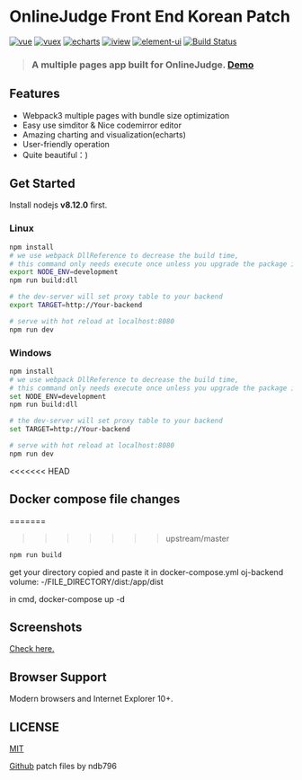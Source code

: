 # OnlineJudge Front End Korean Patch
[![vue](https://img.shields.io/badge/vue-2.5.13-blue.svg?style=flat-square)](https://github.com/vuejs/vue)
[![vuex](https://img.shields.io/badge/vuex-3.0.1-blue.svg?style=flat-square)](https://vuex.vuejs.org/)
[![echarts](https://img.shields.io/badge/echarts-3.8.3-blue.svg?style=flat-square)](https://github.com/ecomfe/echarts)
[![iview](https://img.shields.io/badge/iview-2.8.0-blue.svg?style=flat-square)](https://github.com/iview/iview)
[![element-ui](https://img.shields.io/badge/element-2.0.9-blue.svg?style=flat-square)](https://github.com/ElemeFE/element)
[![Build Status](https://travis-ci.org/QingdaoU/OnlineJudgeFE.svg?branch=master)](https://travis-ci.org/QingdaoU/OnlineJudgeFE)

>### A multiple pages app built for OnlineJudge. [Demo](https://qduoj.com)

## Features

+ Webpack3 multiple pages with bundle size optimization
+ Easy use simditor & Nice codemirror editor
+ Amazing charting and visualization(echarts)
+ User-friendly operation
+ Quite beautiful：)

## Get Started

Install nodejs **v8.12.0** first.

### Linux

```bash
npm install
# we use webpack DllReference to decrease the build time,
# this command only needs execute once unless you upgrade the package in build/webpack.dll.conf.js
export NODE_ENV=development 
npm run build:dll

# the dev-server will set proxy table to your backend
export TARGET=http://Your-backend

# serve with hot reload at localhost:8080
npm run dev
```
### Windows

```bash
npm install
# we use webpack DllReference to decrease the build time,
# this command only needs execute once unless you upgrade the package in build/webpack.dll.conf.js
set NODE_ENV=development 
npm run build:dll

# the dev-server will set proxy table to your backend
set TARGET=http://Your-backend

# serve with hot reload at localhost:8080
npm run dev
```
<<<<<<< HEAD
## Docker compose file changes
=======

>>>>>>> upstream/master

```bash
npm run build
```
get your directory copied and paste it in docker-compose.yml
oj-backend 
volume:
   -/FILE_DIRECTORY/dist:/app/dist
   
in cmd, docker-compose up -d
## Screenshots

[Check here.](https://github.com/QingdaoU/OnlineJudge)

## Browser Support

Modern browsers and Internet Explorer 10+.

## LICENSE

[MIT](http://opensource.org/licenses/MIT)

[Github](http://github.com/ndb796/OnlineJudgeFE) patch files by ndb796

